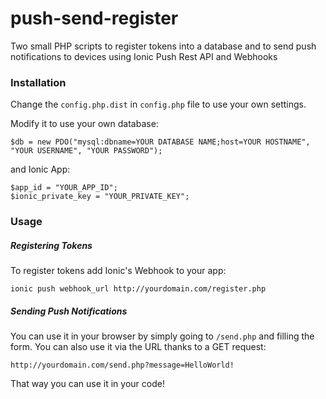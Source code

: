 # push-send-register

Two small PHP scripts to register tokens into a database and to send push notifications to devices using Ionic Push Rest API and Webhooks

### Installation

Change the `config.php.dist` in `config.php` file to use your own settings.

Modify it to use your own database:

```
$db = new PDO("mysql:dbname=YOUR DATABASE NAME;host=YOUR HOSTNAME", "YOUR USERNAME", "YOUR PASSWORD");
```

and Ionic App:

```
$app_id = "YOUR_APP_ID";
$ionic_private_key = "YOUR_PRIVATE_KEY";
```

### Usage

##### Registering Tokens

To register tokens add Ionic's Webhook to your app:

```
ionic push webhook_url http://yourdomain.com/register.php
```

##### Sending Push Notifications

You can use it in your browser by simply going to `/send.php` and filling the form.
You can also use it via the URL thanks to a GET request:

```
http://yourdomain.com/send.php?message=HelloWorld!
```

That way you can use it in your code!